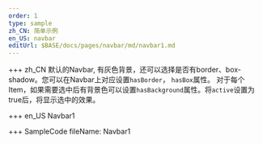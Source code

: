 ```yaml
--- 
order: 1
type: sample
zh_CN: 简单示例
en_US: navbar
editUrl: $BASE/docs/pages/navbar/md/navbar1.md
---
```


+++ zh_CN
默认的Navbar, 有灰色背景，还可以选择是否有border、box-shadow。您可以在Navbar上对应设置<Code>hasBorder</Code>， <Code>hasBox</Code>属性。
   对于每个Item，如果需要选中后有背景色可以设置<Code>hasBackground</Code>属性。将<Code>active</Code>设置为true后，将显示选中的效果。


+++ en_US
Navbar1

+++ SampleCode
fileName: Navbar1
